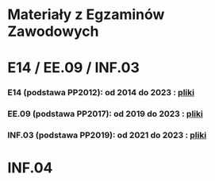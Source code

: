 # Materiały z Egzaminów Zawodowych
# E14 / EE.09 / INF.03
### E14 (podstawa PP2012):    od 2014 do 2023   :  [ pliki ](https://github.com/Golebiewski-Zbigniew/Egzaminy-Zawodowe/tree/main/E14-EE09-INF03)
### EE.09 (podstawa PP2017):  od 2019 do 2023   :  [ pliki ](https://github.com/Golebiewski-Zbigniew/Egzaminy-Zawodowe/tree/main/E14-EE09-INF03)
### INF.03 (podstawa PP2019): od 2021 do 2023   :  [ pliki ](https://github.com/Golebiewski-Zbigniew/Egzaminy-Zawodowe/tree/main/E14-EE09-INF03)

# INF.04


